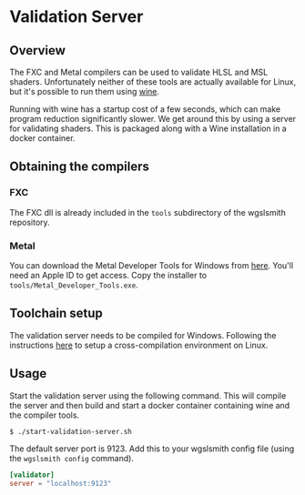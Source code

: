 # Validation Server

<!-- toc -->

## Overview

The FXC and Metal compilers can be used to validate HLSL and MSL shaders. Unfortunately neither of these tools are actually available for Linux, but it's possible to run them using [wine](https://www.winehq.org/).

Running with wine has a startup cost of a few seconds, which can make program reduction significantly slower. We get around this by using a server for validating shaders. This is packaged along with a Wine installation in a docker container.

## Obtaining the compilers

### FXC

The FXC dll is already included in the `tools` subdirectory of the wgslsmith repository.

### Metal

You can download the Metal Developer Tools for Windows from [here](https://developer.apple.com/download/all/?q=metal). You'll need an Apple ID to get access. Copy the installer to `tools/Metal_Developer_Tools.exe`.

## Toolchain setup

The validation server needs to be compiled for Windows. Following the instructions [here](../building/cross-compiling.md#windows) to setup a cross-compilation environment on Linux.

## Usage

Start the validation server using the following command. This will compile the server and then build and start a docker container containing wine and the compiler tools.

```sh
$ ./start-validation-server.sh
```

The default server port is 9123. Add this to your wgslsmith config file (using the `wgslsmith config` command).

```toml
[validator]
server = "localhost:9123"
```
